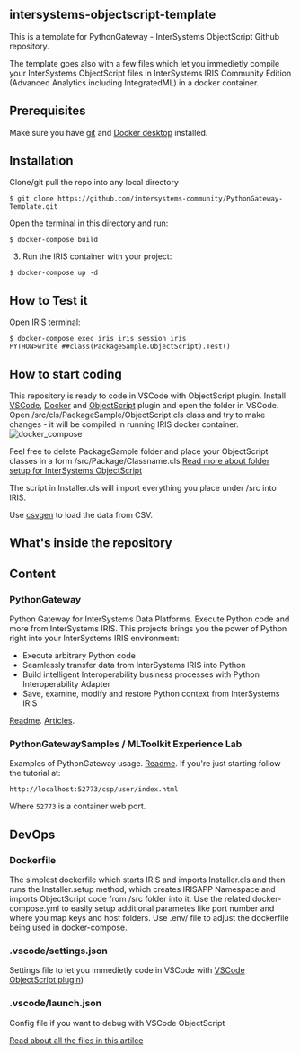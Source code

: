 ## intersystems-objectscript-template
This is a template for PythonGateway - InterSystems ObjectScript Github repository.

The template goes also with a few files which let you immedietly compile your InterSystems ObjectScript files in InterSystems IRIS Community Edition (Advanced Analytics including IntegratedML) in a docker container.

## Prerequisites
Make sure you have [git](https://git-scm.com/book/en/v2/Getting-Started-Installing-Git) and [Docker desktop](https://www.docker.com/products/docker-desktop) installed.

## Installation 

Clone/git pull the repo into any local directory

```
$ git clone https://github.com/intersystems-community/PythonGateway-Template.git
```

Open the terminal in this directory and run:

```
$ docker-compose build
```

3. Run the IRIS container with your project:

```
$ docker-compose up -d
```

## How to Test it

Open IRIS terminal:

```
$ docker-compose exec iris iris session iris
PYTHON>write ##class(PackageSample.ObjectScript).Test()
```
## How to start coding
This repository is ready to code in VSCode with ObjectScript plugin.
Install [VSCode](https://code.visualstudio.com/), [Docker](https://marketplace.visualstudio.com/items?itemName=ms-azuretools.vscode-docker) and [ObjectScript](https://marketplace.visualstudio.com/items?itemName=daimor.vscode-objectscript) plugin and open the folder in VSCode.
Open /src/cls/PackageSample/ObjectScript.cls class and try to make changes - it will be compiled in running IRIS docker container.
![docker_compose](https://user-images.githubusercontent.com/2781759/76656929-0f2e5700-6547-11ea-9cc9-486a5641c51d.gif)

Feel free to delete PackageSample folder and place your ObjectScript classes in a form
/src/Package/Classname.cls
[Read more about folder setup for InterSystems ObjectScript](https://community.intersystems.com/post/simplified-objectscript-source-folder-structure-package-manager)

The script in Installer.cls will import everything you place under /src into IRIS.

Use [csvgen](https://community.intersystems.com/post/import-csv-programmatically-file-or-url-using-csvgen) to load the data from CSV.


## What's inside the repository

## Content

### PythonGateway


Python Gateway for InterSystems Data Platforms. Execute Python code and more from InterSystems IRIS. This projects brings you the power of Python right into your InterSystems IRIS environment:
- Execute arbitrary Python code
- Seamlessly transfer data from InterSystems IRIS into Python
- Build intelligent Interoperability business processes with Python Interoperability Adapter
- Save, examine, modify and restore Python context from InterSystems IRIS

[Readme](https://github.com/intersystems-community/PythonGateway). [Articles](https://community.intersystems.com/post/python-gateway-part-i-introduction).


### PythonGatewaySamples / MLToolkit Experience Lab

Examples of PythonGateway usage. [Readme](https://github.com/intersystems-community/PythonGatewaySamples/). 
If you're just starting follow the tutorial at:

```
http://localhost:52773/csp/user/index.html
```

Where `52773` is a container web port. 

## DevOps

### Dockerfile

The simplest dockerfile which starts IRIS and imports Installer.cls and then runs the Installer.setup method, which creates IRISAPP Namespace and imports ObjectScript code from /src folder into it.
Use the related docker-compose.yml to easily setup additional parametes like port number and where you map keys and host folders.
Use .env/ file to adjust the dockerfile being used in docker-compose.

### .vscode/settings.json

Settings file to let you immedietly code in VSCode with [VSCode ObjectScript plugin](https://marketplace.visualstudio.com/items?itemName=daimor.vscode-objectscript))

### .vscode/launch.json
Config file if you want to debug with VSCode ObjectScript

[Read about all the files in this artilce](https://community.intersystems.com/post/dockerfile-and-friends-or-how-run-and-collaborate-objectscript-projects-intersystems-iris)

